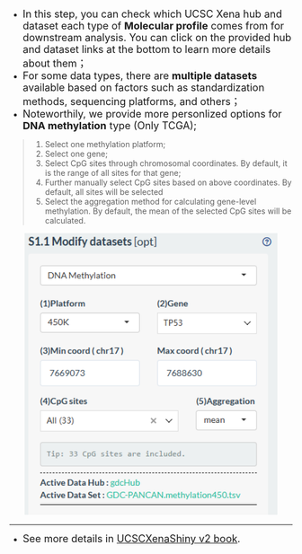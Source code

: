 
- <font size="4"> In this step, you can check which UCSC Xena hub and dataset each type of **Molecular profile** comes from for downstream analysis. You can click on the provided hub and dataset links at the bottom to learn more details about them；</font>
- <font size="4"> For some data types, there are **multiple datasets** available based on factors such as standardization methods, sequencing platforms, and others； </font>
- <font size="4"> Noteworthily, we provide more personlized options for **DNA methylation** type (Only TCGA); </font>

>1. Select one methylation platform;
>2. Select one gene;
>3. Select CpG sites through chromosomal coordinates.  By default, it is the range of all sites for that gene;
>4. Further manually select CpG sites based on above coordinates. By default, all sites will be selected
>5. Select the aggregation method for calculating gene-level methylation. By default, the mean of the selected CpG sites will be calculated.

<p align="center">
<img src="https://raw.githubusercontent.com/lishensuo/images2/main/img01/image-20240114135857453.png" alt="image-20240114135857453"  width="450" />
</p>

---

- <font size="4"> See more details in [UCSCXenaShiny v2 book](https://lishensuo.github.io/UCSCXenaShiny_Book/). </font> 